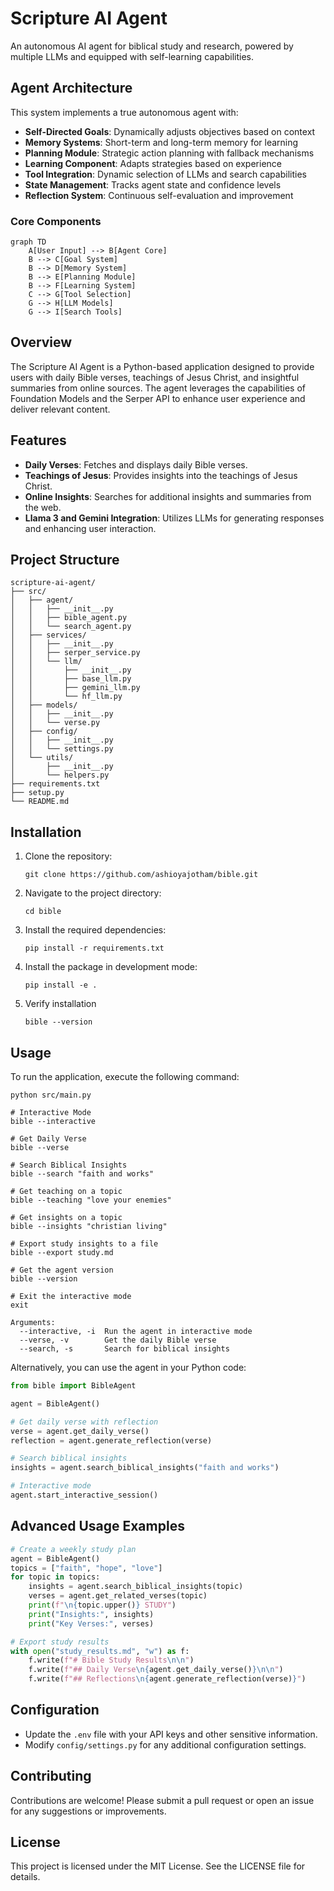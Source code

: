 # Scripture AI Agent

An autonomous AI agent for biblical study and research, powered by multiple LLMs and equipped with self-learning capabilities.

## Agent Architecture

This system implements a true autonomous agent with:

- **Self-Directed Goals**: Dynamically adjusts objectives based on context
- **Memory Systems**: Short-term and long-term memory for learning
- **Planning Module**: Strategic action planning with fallback mechanisms
- **Learning Component**: Adapts strategies based on experience
- **Tool Integration**: Dynamic selection of LLMs and search capabilities
- **State Management**: Tracks agent state and confidence levels
- **Reflection System**: Continuous self-evaluation and improvement

### Core Components

```mermaid
graph TD
    A[User Input] --> B[Agent Core]
    B --> C[Goal System]
    B --> D[Memory System]
    B --> E[Planning Module]
    B --> F[Learning System]
    C --> G[Tool Selection]
    G --> H[LLM Models]
    G --> I[Search Tools]
```

## Overview
The Scripture AI Agent is a Python-based application designed to provide users with daily Bible verses, teachings of Jesus Christ, and insightful summaries from online sources. The agent leverages the capabilities of Foundation Models and the Serper API to enhance user experience and deliver relevant content.

## Features
- **Daily Verses**: Fetches and displays daily Bible verses.
- **Teachings of Jesus**: Provides insights into the teachings of Jesus Christ.
- **Online Insights**: Searches for additional insights and summaries from the web.
- **Llama 3 and Gemini Integration**: Utilizes LLMs for generating responses and enhancing user interaction.

## Project Structure
```
scripture-ai-agent/
├── src/
│   ├── agent/
│   │   ├── __init__.py
│   │   ├── bible_agent.py
│   │   └── search_agent.py
│   ├── services/
│   │   ├── __init__.py
│   │   ├── serper_service.py
│   │   └── llm/
│   │       ├── __init__.py
│   │       ├── base_llm.py
│   │       ├── gemini_llm.py
│   │       └── hf_llm.py
│   ├── models/
│   │   ├── __init__.py
│   │   └── verse.py
│   ├── config/
│   │   ├── __init__.py
│   │   └── settings.py
│   └── utils/
│       ├── __init__.py
│       └── helpers.py
├── requirements.txt
├── setup.py
└── README.md
```

## Installation
1. Clone the repository:
   ```
   git clone https://github.com/ashioyajotham/bible.git

   ```
2. Navigate to the project directory:
   ```
   cd bible
   ```
3. Install the required dependencies:
   ```
   pip install -r requirements.txt
   ```

4. Install the package in development mode:
   ```
   pip install -e .
   ```
5. Verify installation
   ```
   bible --version
   ```


## Usage
To run the application, execute the following command:
```
python src/main.py

# Interactive Mode
bible --interactive

# Get Daily Verse
bible --verse

# Search Biblical Insights
bible --search "faith and works"

# Get teaching on a topic
bible --teaching "love your enemies"

# Get insights on a topic
bible --insights "christian living"

# Export study insights to a file
bible --export study.md

# Get the agent version
bible --version

# Exit the interactive mode
exit
```

```
Arguments:
  --interactive, -i  Run the agent in interactive mode
  --verse, -v        Get the daily Bible verse
  --search, -s       Search for biblical insights
```

Alternatively, you can use the agent in your Python code:

```python
from bible import BibleAgent

agent = BibleAgent()

# Get daily verse with reflection
verse = agent.get_daily_verse()
reflection = agent.generate_reflection(verse)

# Search biblical insights
insights = agent.search_biblical_insights("faith and works")

# Interactive mode
agent.start_interactive_session()
```

## Advanced Usage Examples
```python
# Create a weekly study plan
agent = BibleAgent()
topics = ["faith", "hope", "love"]
for topic in topics:
    insights = agent.search_biblical_insights(topic)
    verses = agent.get_related_verses(topic)
    print(f"\n{topic.upper()} STUDY")
    print("Insights:", insights)
    print("Key Verses:", verses)

# Export study results
with open("study_results.md", "w") as f:
    f.write(f"# Bible Study Results\n\n")
    f.write(f"## Daily Verse\n{agent.get_daily_verse()}\n\n")
    f.write(f"## Reflections\n{agent.generate_reflection(verse)}")
```

## Configuration
- Update the `.env` file with your API keys and other sensitive information.
- Modify `config/settings.py` for any additional configuration settings.

## Contributing
Contributions are welcome! Please submit a pull request or open an issue for any suggestions or improvements.

## License
This project is licensed under the MIT License. See the LICENSE file for details.
